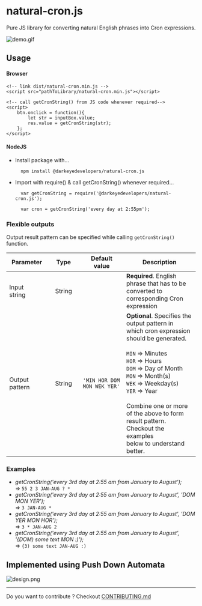 # natural-cron.js
Pure JS library for converting natural English phrases into Cron expressions.


![demo.gif](https://raw.githubusercontent.com/darkeyedevelopers/natural-cron.js/master/resources/demo.gif)


## Usage

#### Browser

    <!-- link dist/natural-cron.min.js -->
    <script src="pathToLibrary/natural-cron.min.js"></script>

    <!-- call getCronString() from JS code whenever required-->
    <script>
        btn.onclick = function(){
            let str = inputBox.value;
            res.value = getCronString(str);
        };
    </script>

#### NodeJS
* Install package with...

        npm install @darkeyedevelopers/natural-cron.js

* Import with require() & call getCronString() whenever required...

        var getCronString = require('@darkeyedevelopers/natural-cron.js');

        var cron = getCronString('every day at 2:55pm');

### Flexible outputs
Output result pattern can be specified while calling `getCronString()` function.

| Parameter | Type | Default value | Description |
| --- | --- | --- | --- |
| Input string&nbsp;&nbsp;&nbsp; | &nbsp;&nbsp;&nbsp;String&nbsp;&nbsp;&nbsp; | | **Required**. English phrase that has to be <br/> converted to corresponding Cron expression |
| Output pattern&nbsp;&nbsp;&nbsp; | &nbsp;&nbsp;&nbsp;String&nbsp;&nbsp;&nbsp; | `'MIN HOR DOM MON WEK YER'` | **Optional**. Specifies the output pattern in<br/> which cron expression should be generated.<br/><br/> `MIN` => Minutes<br/> `HOR` => Hours<br/> `DOM` => Day of Month<br/> `MON` => Month(s)<br/> `WEK` => Weekday(s)<br/> `YER` => Year<br/><br/>Combine one or more of the above to form<br/> result pattern. Checkout the examples<br/> below to understand better. |

### Examples
* _getCronString('every 3rd day at 2:55 am from January to August');_
<br/>=> `55 2 3 JAN-AUG ? *`
* _getCronString('every 3rd day at 2:55 am from January to August', 'DOM MON YER');_
<br/>=> `3 JAN-AUG *`
* _getCronString('every 3rd day at 2:55 am from January to August', 'DOM YER MON HOR');_
<br/>=> `3 * JAN-AUG 2`
* _getCronString('every 3rd day at 2:55 am from January to August', '{DOM) some text MON :)');_
<br/>=> `{3) some text JAN-AUG :)`

## Implemented using Push Down Automata
![design.png](https://raw.githubusercontent.com/darkeyedevelopers/natural-cron.js/master/resources/design.png)

***

Do you want to contribute ? Checkout [CONTRIBUTING.md](https://github.com/darkeyedevelopers/natural-cron.js/blob/master/CONTRIBUTING.md)
